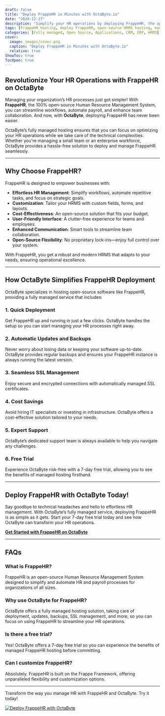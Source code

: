 ```yaml
---
draft: false
title: "Deploy FrappeHR in Minutes with OctaByte.io"
date: "2024-12-27"
description: "Simplify your HR operations by deploying FrappeHR, the open-source HRMS, in minutes with OctaByte.io. Enjoy automated updates, backups, and dedicated support for a seamless experience."
tags: [FrappeHR hosting, deploy FrappeHR, open-source HRMS hosting, managed FrappeHR hosting, FrappeHR on OctaByte, HR software deployment, OctaByte FrappeHR]
categories: [Fully managed, Open Source, Applications, CRM, ERP, HRMS]
cover:
  image: images/cover.png
  caption: "Deploy FrappeHR in Minutes with OctaByte.io"
  relative: true
ShowToc: true
TocOpen: true
---
```


## Revolutionize Your HR Operations with FrappeHR on OctaByte

Managing your organization’s HR processes just got simpler! With **FrappeHR**, the 100% open-source Human Resource Management System, you can streamline workflows, automate payroll, and enhance team collaboration. And now, with **OctaByte**, deploying FrappeHR has never been easier.

OctaByte’s fully managed hosting ensures that you can focus on optimizing your HR operations while we take care of the technical complexities. Whether you're managing a small team or an enterprise workforce, OctaByte provides a hassle-free solution to deploy and manage FrappeHR seamlessly.

---

## Why Choose FrappeHR?

FrappeHR is designed to empower businesses with:

- **Effortless HR Management**: Simplify workflows, automate repetitive tasks, and focus on strategic goals.
- **Customization**: Tailor your HRMS with custom fields, forms, and layouts.
- **Cost-Effectiveness**: An open-source solution that fits your budget.
- **User-Friendly Interface**: A clutter-free experience for teams and employees.
- **Enhanced Communication**: Smart tools to streamline team collaboration.
- **Open-Source Flexibility**: No proprietary lock-ins—enjoy full control over your system.

With FrappeHR, you get a robust and modern HRMS that adapts to your needs, ensuring operational excellence.

---

## How OctaByte Simplifies FrappeHR Deployment

OctaByte specializes in hosting open-source software like FrappeHR, providing a fully managed service that includes:

### 1. **Quick Deployment**
Get FrappeHR up and running in just a few clicks. OctaByte handles the setup so you can start managing your HR processes right away.

### 2. **Automatic Updates and Backups**
Never worry about losing data or keeping your software up-to-date. OctaByte provides regular backups and ensures your FrappeHR instance is always running the latest version.

### 3. **Seamless SSL Management**
Enjoy secure and encrypted connections with automatically managed SSL certificates.

### 4. **Cost Savings**
Avoid hiring IT specialists or investing in infrastructure. OctaByte offers a cost-effective solution tailored to your needs.

### 5. **Expert Support**
OctaByte’s dedicated support team is always available to help you navigate any challenges.

### 6. **Free Trial**
Experience OctaByte risk-free with a 7-day free trial, allowing you to see the benefits of managed hosting firsthand.

---

## Deploy FrappeHR with OctaByte Today!

Say goodbye to technical headaches and hello to effortless HR management. With OctaByte’s fully managed service, deploying FrappeHR is as simple as it gets. Start your 7-day free trial today and see how OctaByte can transform your HR operations.

[**Get Started with FrappeHR on OctaByte**](https://octabyte.io)

---

## FAQs

### **What is FrappeHR?**
FrappeHR is an open-source Human Resource Management System designed to simplify and automate HR and payroll processes for organizations of all sizes.

### **Why use OctaByte for FrappeHR?**
OctaByte offers a fully managed hosting solution, taking care of deployment, updates, backups, SSL management, and more, so you can focus on using FrappeHR to streamline your HR operations.

### **Is there a free trial?**
Yes! OctaByte offers a 7-day free trial so you can experience the benefits of managed FrappeHR hosting before committing.

### **Can I customize FrappeHR?**
Absolutely. FrappeHR is built on the Frappe Framework, offering unparalleled flexibility and customization options.

---

Transform the way you manage HR with FrappeHR and OctaByte. Try it today!

[![Deploy FrappeHR with OctaByte](/images/deploy-on-octabyte.png)](https://octabyte.io/fully-managed-open-source-services/applications/hrms/frappehr)